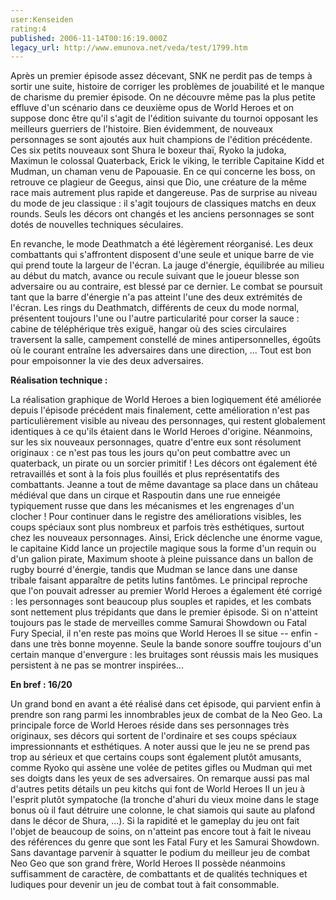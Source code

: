 ```yaml
---
user:Kenseiden
rating:4
published: 2006-11-14T00:16:19.000Z
legacy_url: http://www.emunova.net/veda/test/1799.htm
---
```

Après un premier épisode assez décevant, SNK ne perdit pas de temps à sortir une suite, histoire de corriger les problèmes de jouabilité et le manque de charisme du premier épisode. On ne découvre même pas la plus petite effluve d'un scénario dans ce deuxième opus de World Heroes et on suppose donc être qu'il s'agit de l'édition suivante du tournoi opposant les meilleurs guerriers de l'histoire. Bien évidemment, de nouveaux personnages se sont ajoutés aux huit champions de l'édition précédente. Ces six petits nouveaux sont Shura le boxeur thaï, Ryoko la judoka, Maximun le colossal Quaterback, Erick le viking, le terrible Capitaine Kidd et Mudman, un chaman venu de Papouasie. En ce qui concerne les boss, on retrouve ce plagieur de Geegus, ainsi que Dio, une créature de la même race mais autrement plus rapide et dangereuse. Pas de surprise au niveau du mode de jeu classique : il s'agit toujours de classiques matchs en deux rounds. Seuls les décors ont changés et les anciens personnages se sont dotés de nouvelles techniques séculaires.  

  

En revanche, le mode Deathmatch a été légèrement réorganisé. Les deux combattants qui s'affrontent disposent d'une seule et unique barre de vie qui prend toute la largeur de l'écran. La jauge d'énergie, équilibrée au milieu au début du match, avance ou recule suivant que le joueur blesse son adversaire ou au contraire, est blessé par ce dernier. Le combat se poursuit tant que la barre d'énergie n'a pas atteint l'une des deux extrémités de l'écran. Les rings du Deathmatch, différents de ceux du mode normal, présentent toujours l'une ou l'autre particularité pour corser la sauce : cabine de téléphérique très exiguë, hangar où des scies circulaires traversent la salle, campement constellé de mines antipersonnelles, égoûts où le courant entraîne les adversaires dans une direction, ... Tout est bon pour empoisonner la vie des deux adversaires.  

  

**Réalisation technique :**  

La réalisation graphique de World Heroes a bien logiquement été améliorée depuis l'épisode précédent mais finalement, cette amélioration n'est pas particulièrement visible au niveau des personnages, qui restent globalement identiques à ce qu'ils étaient dans le World Heroes d'origine. Néanmoins, sur les six nouveaux personnages, quatre d'entre eux sont résolument originaux : ce n'est pas tous les jours qu'on peut combattre avec un quaterback, un pirate ou un sorcier primitif ! Les décors ont également été retravaillés et sont à la fois plus fouillés et plus représentatifs des combattants. Jeanne a tout de même davantage sa place dans un château médiéval que dans un cirque et Raspoutin dans une rue enneigée typiquement russe que dans les mécanismes et les engrenages d'un clocher ! Pour continuer dans le registre des améliorations visibles, les coups spéciaux sont plus nombreux et parfois très esthétiques, surtout chez les nouveaux personnages. Ainsi, Erick déclenche une énorme vague, le capitaine Kidd lance un projectile magique sous la forme d'un requin ou d'un galion pirate, Maximum shoote à pleine puissance dans un ballon de rugby bourré d'énergie, tandis que Mudman se lance dans une danse tribale faisant apparaître de petits lutins fantômes. Le principal reproche que l'on pouvait adresser au premier World Heroes a également été corrigé : les personnages sont beaucoup plus souples et rapides, et les combats sont nettement plus trépidants que dans le premier épisode. Si on n'atteint toujours pas le stade de merveilles comme Samurai Showdown ou Fatal Fury Special, il n'en reste pas moins que World Heroes II se situe -- enfin - dans une très bonne moyenne. Seule la bande sonore souffre toujours d'un certain manque d'envergure : les bruitages sont réussis mais les musiques persistent à ne pas se montrer inspirées...  

  

**En bref : 16/20**  

Un grand bond en avant a été réalisé dans cet épisode, qui parvient enfin à prendre son rang parmi les innombrables jeux de combat de la Neo Geo. La principale force de World Heroes réside dans ses personnages très originaux, ses décors qui sortent de l'ordinaire et ses coups spéciaux impressionnants et esthétiques. A noter aussi que le jeu ne se prend pas trop au sérieux et que certains coups sont également plutôt amusants, comme Ryoko qui assène une volée de petites gifles ou Mudman qui met ses doigts dans les yeux de ses adversaires. On remarque aussi pas mal d'autres petits détails un peu kitchs qui font de World Heroes II un jeu à l'esprit plutôt sympatoche (la tronche d'ahuri du vieux moine dans le stage bonus où il faut détruire une colonne, le chat siamois qui saute au plafond dans le décor de Shura, ...). Si la rapidité et le gameplay du jeu ont fait l'objet de beaucoup de soins, on n'atteint pas encore tout à fait le niveau des références du genre que sont les Fatal Fury et les Samurai Showdown. Sans davantage parvenir à squatter le podium du meilleur jeu de combat Neo Geo que son grand frère, World Heroes II possède néanmoins suffisamment de caractère, de combattants et de qualités techniques et ludiques pour devenir un jeu de combat tout à fait consommable.